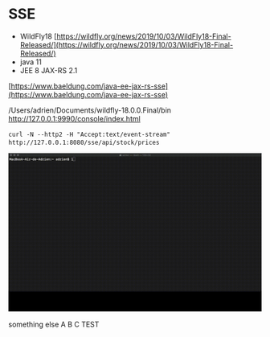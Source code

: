 # SSE

* WildFly18 [https://wildfly.org/news/2019/10/03/WildFly18-Final-Released/](https://wildfly.org/news/2019/10/03/WildFly18-Final-Released/)
* java 11
* JEE 8 JAX-RS 2.1

[https://www.baeldung.com/java-ee-jax-rs-sse](https://www.baeldung.com/java-ee-jax-rs-sse)

/Users/adrien/Documents/wildfly-18.0.0.Final/bin
http://127.0.0.1:9990/console/index.html

```
curl -N --http2 -H "Accept:text/event-stream" http://127.0.0.1:8080/sse/api/stock/prices
```

![jee8-sse](jee8-sse.gif)

something else
A B C
TEST